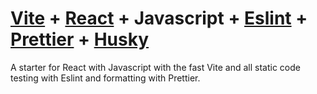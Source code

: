 # [Vite](https://vitejs.dev/ "Vite – Next Generation Frontend Tooling") + [React](https://reactjs.org/ "React – A JavaScript library for building user interfaces") + Javascript + [Eslint](https://eslint.org/ "ESLint - Pluggable JavaScript linter") + [Prettier](https://prettier.io/ "Prettier - Opinionated code formatter") + [Husky](https://typicode.github.io/husky/ "Husky - Git hooks")

A starter for React with Javascript with the fast Vite and all static code testing with Eslint and formatting with Prettier.
